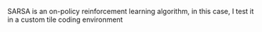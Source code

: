 SARSA is an on-policy reinforcement learning algorithm, in this case, I test it in a custom tile coding environment
